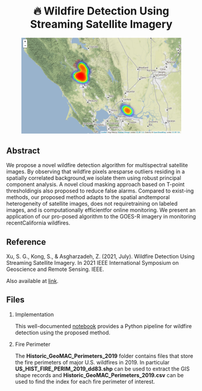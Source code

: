 <div
  align="center"
>

# :fire: Wildfire Detection Using Streaming Satellite Imagery

<figure class="image">
<img src="./figures/kincade_map_screenshot.png" alt="drawing" style="width:600px;"/>
</figure>

</div>

## Abstract

We propose a novel wildfire detection algorithm for multispectral satellite images. 
By observing that wildfire pixels aresparse outliers residing in a spatially correlated 
background,we isolate them using robust principal component analysis. A novel cloud 
masking approach based on T-point thresholdingis also proposed to reduce false alarms. 
Compared to exist-ing methods, our proposed method adapts to the spatial andtemporal 
heterogeneity of satellite images,  does not requiretraining on labeled images, 
and is computationally efficientfor online monitoring.  We present an application 
of our pro-posed algorithm to the GOES-R imagery in monitoring recentCalifornia wildfires.


## Reference

Xu, S. G., Kong, S., & Asgharzadeh, Z. (2021, July). Wildfire Detection Using Streaming Satellite Imagery. 
In 2021 IEEE International Symposium on Geoscience and Remote Sensing. IEEE.

Also available at [link](https://stevengxu.github.io/projects/Wildfire_IGARSS.pdf).


## Files

1. Implementation

   This well-documented [notebook](https://nbviewer.jupyter.org/github/stevengxu/Wildfire-Detection-Using-RPCA/blob/main/notebook/Unsupervised_Wildfire_Detection_Using_GOES-16_Imagery.ipynb) provides a Python 
   pipeline for wildfire detection using the proposed method.

2. Fire Perimeter

   The **Historic_GeoMAC_Perimeters_2019** folder contains files that store the fire perimeters of major U.S. wildfires in 2019.
   In particular **US_HIST_FIRE_PERIM_2019_dd83.shp** can be used to extract the GIS shape records and **Historic_GeoMAC_Perimeters_2019.csv**
   can be used to find the index for each fire perimeter of interest.
